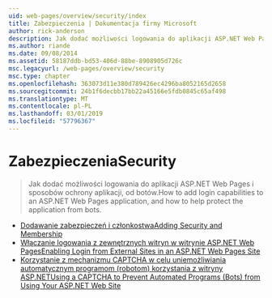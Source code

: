 ```yaml
---
uid: web-pages/overview/security/index
title: Zabezpieczenia | Dokumentacja firmy Microsoft
author: rick-anderson
description: Jak dodać możliwości logowania do aplikacji ASP.NET Web Pages i sposobów ochrony aplikacji, od botów.
ms.author: riande
ms.date: 09/08/2014
ms.assetid: 58187ddb-bd53-406d-88be-8908905d726c
msc.legacyurl: /web-pages/overview/security
msc.type: chapter
ms.openlocfilehash: 363073d11e380d789426ec4296ba8052165d2658
ms.sourcegitcommit: 24b1f6decbb17bb22a45166e5fdb0845c65af498
ms.translationtype: MT
ms.contentlocale: pl-PL
ms.lasthandoff: 03/01/2019
ms.locfileid: "57796367"
---
```

<a name="security"></a><span data-ttu-id="78407-103">Zabezpieczenia</span><span class="sxs-lookup"><span data-stu-id="78407-103">Security</span></span>
====================
> <span data-ttu-id="78407-104">Jak dodać możliwości logowania do aplikacji ASP.NET Web Pages i sposobów ochrony aplikacji, od botów.</span><span class="sxs-lookup"><span data-stu-id="78407-104">How to add login capabilities to an ASP.NET Web Pages application, and how to help protect the application from bots.</span></span>


- [<span data-ttu-id="78407-105">Dodawanie zabezpieczeń i członkostwa</span><span class="sxs-lookup"><span data-stu-id="78407-105">Adding Security and Membership</span></span>](16-adding-security-and-membership.md)
- [<span data-ttu-id="78407-106">Włączanie logowania z zewnętrznych witryn w witrynie ASP.NET Web Pages</span><span class="sxs-lookup"><span data-stu-id="78407-106">Enabling Login from External Sites in an ASP.NET Web Pages Site</span></span>](enabling-login-from-external-sites-in-an-aspnet-web-pages-site.md)
- [<span data-ttu-id="78407-107">Korzystanie z mechanizmu CAPTCHA w celu uniemożliwiania automatycznym programom (robotom) korzystania z witryny ASP.NET</span><span class="sxs-lookup"><span data-stu-id="78407-107">Using a CAPTCHA to Prevent Automated Programs (Bots) from Using Your ASP.NET Web Site</span></span>](using-a-catpcha-to-prevent-automated-programs-bots-from-using-your-aspnet-web-site.md)
